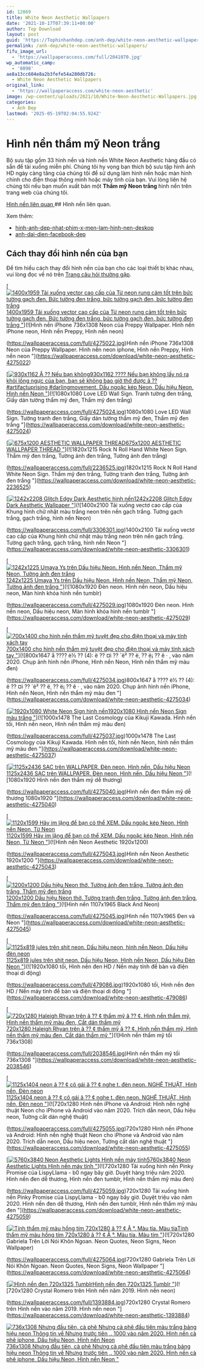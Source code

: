 ```yaml
---
id: 12069
title: White Neon Aesthetic Wallpapers
date: '2021-10-17T07:39:11+00:00'
author: Top Download
layout: post
guid: 'https://Tophinhanhdep.com/anh-dep/white-neon-aesthetic-wallpapers/'
permalink: /anh-dep/white-neon-aesthetic-wallpapers/
fifu_image_url:
  - 'https://wallpaperaccess.com/full/2041070.jpg'
wp_automatic_camp:
  - '8098'
ae8a13cc604e8a2b3fefe54a280db726:
  - White Neon Aesthetic Wallpapers
original_link:
  - 'https://wallpaperaccess.com/white-neon-aesthetic'
image: /wp-content/uploads/2021/10/White-Neon-Aesthetic-Wallpapers.jpg
categories:
  - Ảnh Đẹp
lastmod: '2025-05-19T02:04:55.924Z'
---
```

# Hình nền thẩm mỹ Neon trắng

Bộ sưu tập gồm 33 hình nền và hình nền White Neon Aesthetic hàng đầu có sẵn để tải xuống miễn phí. Chúng tôi hy vọng bạn thích bộ sưu tập hình ảnh HD ngày càng tăng của chúng tôi để sử dụng làm hình nền hoặc màn hình chính cho điện thoại thông minh hoặc máy tính của bạn. Vui lòng liên hệ chúng tôi nếu bạn muốn xuất bản một **Thẩm mỹ Neon trắng** hình nền trên trang web của chúng tôi.

[Hình nền liên quan ](#related) ## Hình nền liên quan.

   
 Xem thêm:

   
- [hinh-anh-dep-nhat-phim-x-men-lam-hinh-nen-deskop](https://tophinhanhdep.com/anh-dep/hinh-anh-dep-nhat-phim-x-men-lam-hinh-nen-deskop/)
- [anh-dai-dien-facebook-dep](https://tophinhanhdep.com/anh-avatar/anh-dai-dien-facebook-dep/)

## Cách thay đổi hình nền của bạn

Để tìm hiểu cách thay đổi hình nền của bạn cho các loại thiết bị khác nhau, vui lòng đọc về nó trên [Trang câu hỏi thường gặp](https://tophinhanhdep.com/faq/).

  
[[![1400x1959 Tải xuống vector cao cấp của Từ neon rung cảm tốt trên bức tường gạch đen.  Bức tường đen trắng, bức tường gạch đen, bức tường đen trắng](https://wallpaperaccess.com/full/2041070.jpg)1400x1959 Tải xuống vector cao cấp của Từ neon rung cảm tốt trên bức tường gạch đen. Bức tường đen trắng, bức tường gạch đen, bức tường đen trắng "](https://wallpaperaccess.com/download/white-neon-aesthetic-2041070)](![Hình nền iPhone 736x1308 Neon của Preppy Wallpaper.  Hình nền iPhone neon, Hình nền Preppy, Hình nền neon)

(https://wallpaperaccess.com/full/4275022.jpg)Hình nền iPhone 736x1308 Neon của Preppy Wallpaper. Hình nền neon iphone, Hình nền Preppy, Hình nền neon "](https://wallpaperaccess.com/download/white-neon-aesthetic-4275022)

[[![930x1162 Â ??  Nếu bạn không](https://wallpaperaccess.com/full/4275023.jpg)930x1162 ???? Nếu bạn không lấy nó ra khỏi lồng ngực của bạn, bạn sẽ không bao giờ thở được â ?? #artifactuprising #darlingmovement. Dấu ngoặc kép Neon, Dấu hiệu Neon, Hình nền Neon "](https://wallpaperaccess.com/download/white-neon-aesthetic-4275023)](![1080x1080 Love LED Wall Sign.  Tranh tường đen trắng, Giấy dán tường thẩm mỹ đen, Thẩm mỹ đen trắng)

(https://wallpaperaccess.com/full/4275024.jpg)1080x1080 Love LED Wall Sign. Tường tranh đen trắng, Giấy dán tường thẩm mỹ đen, Thẩm mỹ đen trắng "](https://wallpaperaccess.com/download/white-neon-aesthetic-4275024)

[[![675x1200 AESTHETIC WALLPAPER THREAD](https://wallpaperaccess.com/full/3528501.jpg)675x1200 AESTHETIC WALLPAPER THREAD "](https://wallpaperaccess.com/download/white-neon-aesthetic-3528501)](![1820x1215 Rock N Roll Hand White Neon Sign.  Thẩm mỹ đen trắng, Tường ảnh đen trắng, Tường ảnh đen trắng)

(https://wallpaperaccess.com/full/2236525.jpg)1820x1215 Rock N Roll Hand White Neon Sign. Thẩm mỹ đen trắng, Tường tranh đen trắng, Tường ảnh đen trắng "](https://wallpaperaccess.com/download/white-neon-aesthetic-2236525)

[[![1242x2208 Glitch Edgy Dark Aesthetic hình nền](https://wallpaperaccess.com/full/805473.jpg)1242x2208 Glitch Edgy Dark Aesthetic Wallpaper "](https://wallpaperaccess.com/download/white-neon-aesthetic-805473)](![1400x2100 Tải xuống vectơ cao cấp của Khung hình chữ nhật màu trắng neon trên nền gạch trắng.  Tường gạch trắng, gạch trắng, hình nền Neon)

(https://wallpaperaccess.com/full/3306301.jpg)1400x2100 Tải xuống vectơ cao cấp của Khung hình chữ nhật màu trắng neon trên nền gạch trắng. Tường gạch trắng, gạch trắng, hình nền Neon "](https://wallpaperaccess.com/download/white-neon-aesthetic-3306301)

[[![1242x1225 Umaya Ys trên Dấu hiệu Neon.  Hình nền Neon, Thẩm mỹ Neon, Tường ảnh đen trắng](https://wallpaperaccess.com/full/4275028.jpg)1242x1225 Umaya Ys trên Dấu hiệu Neon. Hình nền Neon, Thẩm mỹ Neon, Tường ảnh đen trắng "](https://wallpaperaccess.com/download/white-neon-aesthetic-4275028)](![1080x1920 Đèn neon.  Hình nền neon, Dấu hiệu neon, Màn hình khóa hình nền tumblr)

(https://wallpaperaccess.com/full/4275029.jpg)1080x1920 Đèn neon. Hình nền neon, Dấu hiệu neon, Màn hình khóa hình nền tumblr "](https://wallpaperaccess.com/download/white-neon-aesthetic-4275029)

[[![700x1400 cho hình nền thẩm mỹ tuyệt đẹp cho điện thoại và máy tính xách tay](https://wallpaperaccess.com/full/2342823.jpg)700x1400 cho hình nền thẩm mỹ tuyệt đẹp cho điện thoại và máy tính xách tay "](https://wallpaperaccess.com/download/white-neon-aesthetic-2342823)](![800x1647 å ???? è½ ?? (4): ë ?? ¤ì ?? ´ë² ??  ë¸ ?? ë¡ ?? ê · ¸ vào năm 2020. Chụp ảnh hình nền iPhone, Hình nền Neon, Hình nền thẩm mỹ màu đen)

(https://wallpaperaccess.com/full/4275034.jpg)800x1647 å ???? è½ ?? (4): ë ?? ¤ì ?? ´ë² ?? ë¸ ?? ë¡ ?? ê · ¸ vào năm 2020. Chụp ảnh hình nền iPhone, Hình nền Neon, Hình nền thẩm mỹ màu đen "](https://wallpaperaccess.com/download/white-neon-aesthetic-4275034)

[[![1920x1080 White Neon Sign hình nền](https://wallpaperaccess.com/full/4275035.jpg)1920x1080 Hình nền Neon Sign màu trắng "](https://wallpaperaccess.com/download/white-neon-aesthetic-4275035)](![1000x1478 The Last Cosmology của Kikuji Kawada.  Hình nền tối, Hình nền neon, Hình nền thẩm mỹ màu đen)

(https://wallpaperaccess.com/full/4275037.jpg)1000x1478 The Last Cosmology của Kikuji Kawada. Hình nền tối, hình nền Neon, hình nền thẩm mỹ màu đen "](https://wallpaperaccess.com/download/white-neon-aesthetic-4275037)

[[![1125x2436 SAC trên WALLPAPER.  Đèn neon, Hình nền, Dấu hiệu Neon](https://wallpaperaccess.com/full/918189.jpg)1125x2436 SAC trên WALLPAPER. Đèn neon, Hình nền, Dấu hiệu Neon "](https://wallpaperaccess.com/download/white-neon-aesthetic-918189)](![1080x1920 Hình nền đen thẩm mỹ dễ thương)

(https://wallpaperaccess.com/full/4275040.jpg)Hình nền đen thẩm mỹ dễ thương 1080x1920 "](https://wallpaperaccess.com/download/white-neon-aesthetic-4275040)

[[![1120x1599 Hãy im lặng để bạn có thể XEM.  Dấu ngoặc kép Neon, Hình nền Neon, Từ Neon](https://wallpaperaccess.com/full/4275041.jpg)1120x1599 Hãy im lặng để bạn có thể XEM. Dấu ngoặc kép Neon, Hình nền Neon, Từ Neon "](https://wallpaperaccess.com/download/white-neon-aesthetic-4275041)](![Hình nền Neon Aesthetic 1920x1200)

(https://wallpaperaccess.com/full/4275043.jpg)Hình nền Neon Aesthetic 1920x1200 "](https://wallpaperaccess.com/download/white-neon-aesthetic-4275043)

[[![1200x1200 Dấu hiệu Neon thở.  Tường ảnh đen trắng, Tường ảnh đen trắng, Thẩm mỹ đen trắng](https://wallpaperaccess.com/full/4275044.jpg)1200x1200 Dấu hiệu Neon thở. Tường tranh đen trắng, Tường ảnh đen trắng, Thẩm mỹ đen trắng "](https://wallpaperaccess.com/download/white-neon-aesthetic-4275044)](![Hình nền 1107x1965 Black And Neon)

(https://wallpaperaccess.com/full/4275045.jpg)Hình nền 1107x1965 Đen và Neon "](https://wallpaperaccess.com/download/white-neon-aesthetic-4275045)

[[![1125x819 jules trên shit neon.  Dấu hiệu neon, hình nền Neon, Dấu hiệu đèn neon](https://wallpaperaccess.com/full/4275046.jpg)1125x819 jules trên shit neon. Dấu hiệu Neon, Hình nền Neon, Dấu hiệu Đèn Neon "](https://wallpaperaccess.com/download/white-neon-aesthetic-4275046)](![1920x1080 tối, Hình nền đen HD / Nền máy tính để bàn và điện thoại di động)

(https://wallpaperaccess.com/full/479086.jpg)1920x1080 tối, Hình nền đen HD / Nền máy tính để bàn và điện thoại di động "](https://wallpaperaccess.com/download/white-neon-aesthetic-479086)

[[![720x1280 Haleigh Rhyan trên â ?? ¢ thẩm mỹ â ?? ¢.  Hình nền thẩm mỹ, Hình nền thẩm mỹ màu đen, Cắt dán thẩm mỹ](https://wallpaperaccess.com/full/4145574.jpg)720x1280 Haleigh Rhyan trên â ?? ¢ thẩm mỹ â ?? ¢. Hình nền thẩm mỹ, Hình nền thẩm mỹ màu đen, Cắt dán thẩm mỹ "](https://wallpaperaccess.com/download/white-neon-aesthetic-4145574)](![Hình nền thẩm mỹ tối 736x1308)

(https://wallpaperaccess.com/full/2038546.jpg)Hình nền thẩm mỹ tối 736x1308 "](https://wallpaperaccess.com/download/white-neon-aesthetic-2038546)

[[![1125x1404 neon â ?? ¢ cô gái â ?? ¢ nghe t.  đèn neon.  NGHỆ THUẬT, Hình nền, Đèn neon](https://wallpaperaccess.com/full/842101.jpg)1125x1404 neon â ?? ¢ cô gái â ?? ¢ nghe t. đèn neon. NGHỆ THUẬT, Hình nền, Đèn neon "](https://wallpaperaccess.com/download/white-neon-aesthetic-842101)](![720x1280 Hình nền iPhone và Android: Hình nền nghệ thuật Neon cho iPhone và Android vào năm 2020. Trích dẫn neon, Dấu hiệu neon, Tường cắt dán nghệ thuật)

(https://wallpaperaccess.com/full/4275055.jpg)720x1280 Hình nền iPhone và Android: Hình nền nghệ thuật Neon cho iPhone và Android vào năm 2020. Trích dẫn neon, Dấu hiệu neon, Tường cắt dán nghệ thuật "](https://wallpaperaccess.com/download/white-neon-aesthetic-4275055)

[[![5760x3840 Neon Aesthetic Lights Hình nền máy tính](https://wallpaperaccess.com/full/1469150.jpg)5760x3840 Neon Aesthetic Lights Hình nền máy tính "](https://wallpaperaccess.com/download/white-neon-aesthetic-1469150)](![720x1280 Tải xuống hình nền Pinky Promise của LispyLlama - b0 ngay bây giờ.  Duyệt hàng triệu năm 2020. Hình nền đen dễ thương, Hình nền đen tumblr, Hình nền thẩm mỹ màu đen)

(https://wallpaperaccess.com/full/4275059.jpg)720x1280 Tải xuống hình nền Pinky Promise của LispyLlama - b0 ngay bây giờ. Duyệt triệu vào năm 2020. Hình nền đen dễ thương, Hình nền đen tumblr, Hình nền thẩm mỹ màu đen "](https://wallpaperaccess.com/download/white-neon-aesthetic-4275059)

[[![Tính thẩm mỹ màu hồng tím 720x1280 â ?? ¢ Â °.  Màu tía.  Màu tía](https://wallpaperaccess.com/full/793201.jpg)Tính thẩm mỹ màu hồng tím 720x1280 â ?? ¢ Â °. Màu tía. Màu tím "](https://wallpaperaccess.com/download/white-neon-aesthetic-793201)](![720x1280 Gabriela Trên Lời Nói Khôn Ngoan.  Neon Quotes, Neon Signs, Neon Wallpaper)

(https://wallpaperaccess.com/full/4275064.jpg)720x1280 Gabriela Trên Lời Nói Khôn Ngoan. Neon Quotes, Neon Signs, Neon Wallpaper "](https://wallpaperaccess.com/download/white-neon-aesthetic-4275064)

[[![Hình nền đen 720x1325 Tumblr](https://wallpaperaccess.com/full/4275066.jpg)Hình nền đen 720x1325 Tumblr "](https://wallpaperaccess.com/download/white-neon-aesthetic-4275066)](![720x1280 Crystal Romero trên Hình nền năm 2019. Hình nền neon)

(https://wallpaperaccess.com/full/1393884.jpg)720x1280 Crystal Romero trên Hình nền vào năm 2019. Hình nền neon "](https://wallpaperaccess.com/download/white-neon-aesthetic-1393884)

[![736x1308 Nhưng đầu tiên, cà phê Nhưng cà phê đầu tiên màu trắng bảng hiệu neon Thông tin về Nhưng trước tiên ,.  1000 vào năm 2020. Hình nền cà phê iphone, Dấu hiệu Neon, Hình nền Neon](https://wallpaperaccess.com/full/4275074.jpg)736x1308 Nhưng đầu tiên, cà phê Nhưng cà phê đầu tiên màu trắng bảng hiệu neon Thông tin về Nhưng trước tiên ,. 1000 vào năm 2020. Hình nền cà phê iphone, Dấu hiệu Neon, Hình nền Neon "](https://wallpaperaccess.com/download/white-neon-aesthetic-4275074)
